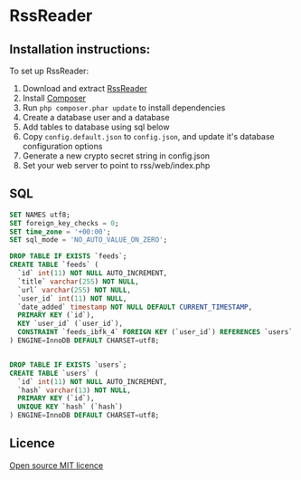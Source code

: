 # RssReader

## Installation instructions:

To set up RssReader:

1. Download and extract [RssReader](https://github.com/robcaw/RssReader/archive/master.zip)
2. Install [Composer](https://getcomposer.org/)
3. Run `php composer.phar update` to install dependencies
4. Create a database user and a database
5. Add tables to database using sql below
6. Copy `config.default.json` to `config.json`, and update it's database configuration options
7. Generate a new crypto secret string in config.json
8. Set your web server to point to rss/web/index.php

## SQL


```sql
SET NAMES utf8;
SET foreign_key_checks = 0;
SET time_zone = '+00:00';
SET sql_mode = 'NO_AUTO_VALUE_ON_ZERO';

DROP TABLE IF EXISTS `feeds`;
CREATE TABLE `feeds` (
  `id` int(11) NOT NULL AUTO_INCREMENT,
  `title` varchar(255) NOT NULL,
  `url` varchar(255) NOT NULL,
  `user_id` int(11) NOT NULL,
  `date_added` timestamp NOT NULL DEFAULT CURRENT_TIMESTAMP,
  PRIMARY KEY (`id`),
  KEY `user_id` (`user_id`),
  CONSTRAINT `feeds_ibfk_4` FOREIGN KEY (`user_id`) REFERENCES `users` (`id`)
) ENGINE=InnoDB DEFAULT CHARSET=utf8;


DROP TABLE IF EXISTS `users`;
CREATE TABLE `users` (
  `id` int(11) NOT NULL AUTO_INCREMENT,
  `hash` varchar(13) NOT NULL,
  PRIMARY KEY (`id`),
  UNIQUE KEY `hash` (`hash`)
) ENGINE=InnoDB DEFAULT CHARSET=utf8;
```

## Licence
[Open source MIT licence](http://opensource.org/licenses/MIT)